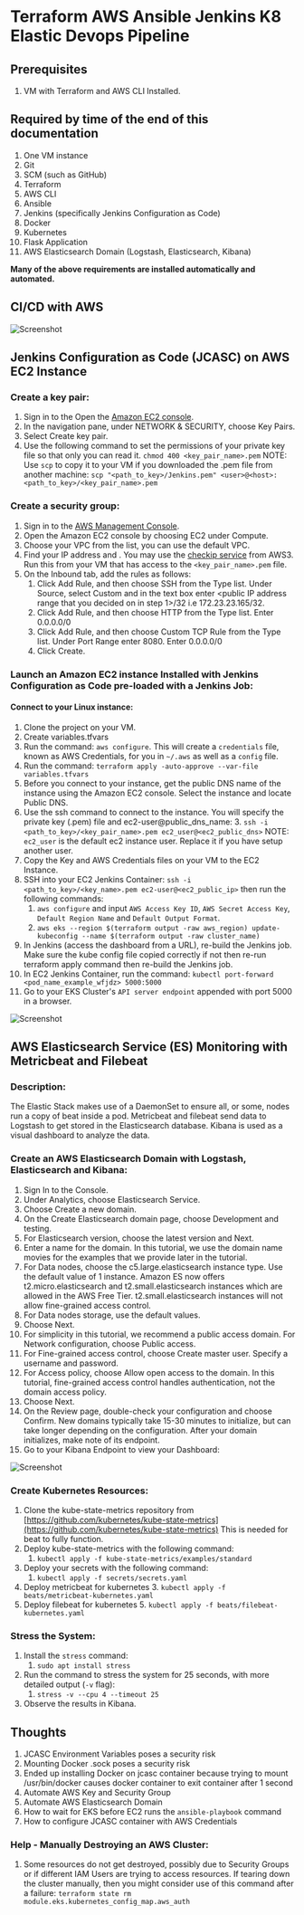 # Terraform AWS Ansible Jenkins K8 Elastic Devops Pipeline
## Prerequisites

1. VM with Terraform and AWS CLI Installed.

## Required by time of the end of this documentation

1. One VM instance
1. Git
1. SCM (such as GitHub)
1. Terraform
1. AWS CLI
1. Ansible
1. Jenkins (specifically Jenkins Configuration as Code)
1. Docker
1. Kubernetes
1. Flask Application
1. AWS Elasticsearch Domain (Logstash, Elasticsearch, Kibana)

**Many of the above requirements are installed automatically and automated.**
## CI/CD with AWS
![Screenshot](documentation/CI_CD_AWS.png)
## Jenkins Configuration as Code (JCASC) on AWS EC2 Instance
### Create a key pair:
1. Sign in to the Open the [Amazon EC2 console](https://console.aws.amazon.com/ec2/ "Amazon EC2 console").
2. In the navigation pane, under NETWORK & SECURITY, choose Key Pairs.
3. Select Create key pair.
4. Use the following command to set the permissions of your private key file so that only you can read it.
```chmod 400 <key_pair_name>.pem```
NOTE: Use `scp` to copy it to your VM if you downloaded the .pem file from another machine:
```scp "<path_to_key>/Jenkins.pem" <user>@<host>:<path_to_key>/<key_pair_name>.pem```

### Create a security group:
1. Sign in to the [AWS Management Console](https://console.aws.amazon.com/ec2/ "AWS Management Console").
2. Open the Amazon EC2 console by choosing EC2 under Compute.
3. Choose your VPC from the list, you can use the default VPC.
4. Find your IP address and . You may use the [checkip service](http://checkip.amazonaws.com/ "checkip service") from AWS3. Run this from your VM that has access to the `<key_pair_name>.pem` file.
5. On the Inbound tab, add the rules as follows:
	1. Click Add Rule, and then choose SSH from the Type list. Under Source, select Custom and in the text box enter <public IP address range that you decided on in step 1>/32 i.e 172.23.23.165/32.
	2. Click Add Rule, and then choose HTTP from the Type list. Enter 0.0.0.0/0
	3. Click Add Rule, and then choose Custom TCP Rule from the Type list. Under Port Range enter 8080. Enter 0.0.0.0/0
	4. Click Create.

### Launch an Amazon EC2 instance Installed with Jenkins Configuration as Code pre-loaded with a Jenkins Job:
#### Connect to your Linux instance:
1. Clone the project on your VM.
3. Create variables.tfvars
4. Run the command: ```aws configure```. This will create a `credentials` file, known as AWS Credentials, for you in `~/.aws` as well as a `config` file.
2. Run the command: ```terraform apply -auto-approve --var-file variables.tfvars```
3. Before you connect to your instance, get the public DNS name of the instance using the Amazon EC2 console. Select the instance and locate Public DNS.
2. Use the ssh command to connect to the instance. You will specify the private key (.pem) file and ec2-user@public_dns_name:
	3. ```ssh -i <path_to_key>/<key_pair_name>.pem ec2_user@<ec2_public_dns>``` NOTE: `ec2_user` is the default ec2 instance user. Replace it if you have setup another user.
3. Copy the Key and AWS Credentials files on your VM to the EC2 Instance.
3. SSH into your EC2 Jenkins Container: ```ssh -i <path_to_key>/<key_name>.pem ec2-user@<ec2_public_ip>``` then run the following commands:
	1. ```aws configure``` and input `AWS Access Key ID`, `AWS Secret Access Key`, `Default Region Name` and `Default Output Format`.
	2. ```aws eks --region $(terraform output -raw aws_region) update-kubeconfig --name $(terraform output -raw cluster_name)```
4. In Jenkins (access the dashboard from a URL), re-build the Jenkins job. Make sure the kube config file copied correctly if not then re-run terraform apply command then re-build the Jenkins job.
5. In EC2 Jenkins Container, run the command: ```kubectl port-forward <pod_name_example_wfjdz> 5000:5000```
6. Go to your EKS Cluster's `API server endpoint` appended with port 5000 in a browser.

![Screenshot](documentation/flask-on-eks.png)


## AWS Elasticsearch Service (ES) Monitoring with Metricbeat and Filebeat
### Description:
The Elastic Stack makes use of a DaemonSet to ensure all, or some, nodes run a copy of beat inside a pod. Metricbeat and filebeat send data to Logstash to get stored in the Elasticsearch database. Kibana is used as a visual dashboard to analyze the data.

### Create an AWS Elasticsearch Domain with Logstash, Elasticsearch and Kibana:
1. Sign In to the Console.
1. Under Analytics, choose Elasticsearch Service.
1. Choose Create a new domain.
1. On the Create Elasticsearch domain page, choose Development and testing.
1. For Elasticsearch version, choose the latest version and Next.
1. Enter a name for the domain. In this tutorial, we use the domain name movies for the examples that we provide later in the tutorial.
1. For Data nodes, choose the c5.large.elasticsearch instance type. Use the default value of 1 instance. Amazon ES now offers t2.micro.elasticsearch and t2.small.elasticsearch instances which are allowed in the AWS Free Tier. t2.small.elasticsearch instances will not allow fine-grained access control.
1. For Data nodes storage, use the default values.
1. Choose Next.
1. For simplicity in this tutorial, we recommend a public access domain. For Network configuration, choose Public access.
1. For Fine-grained access control, choose Create master user. Specify a username and password.
1. For Access policy, choose Allow open access to the domain. In this tutorial, fine-grained access control handles authentication, not the domain access policy.
1. Choose Next.
1. On the Review page, double-check your configuration and choose Confirm. New domains typically take 15-30 minutes to initialize, but can take longer depending on the configuration. After your domain initializes, make note of its endpoint.
2. Go to your Kibana Endpoint to view your Dashboard:

![Screenshot](documentation/elastic-on-aws.png)

### Create Kubernetes Resources:
1. Clone the kube-state-metrics repository from [https://github.com/kubernetes/kube-state-metrics](https://github.com/kubernetes/kube-state-metrics) This is needed for beat to fully function.
2. Deploy kube-state-metrics with the following command:
	1. `kubectl apply -f kube-state-metrics/examples/standard`
2. Deploy your secrets with the following command:
	1. `kubectl apply -f secrets/secrets.yaml`
2. Deploy metricbeat for kubernetes 
	3. `kubectl apply -f beats/metricbeat-kubernetes.yaml`
4. Deploy filebeat for kubernetes 
	5. `kubectl apply -f beats/filebeat-kubernetes.yaml`

### Stress the System:
1. Install the `stress` command:
	1. `sudo apt install stress`
1. Run the command to stress the system for 25 seconds, with more detailed output (`-v` flag):
	1. ```stress -v --cpu 4 --timeout 25```
2. Observe the results in Kibana.

## Thoughts
1. JCASC Environment Variables poses a security risk
2. Mounting Docker .sock poses a security risk
3. Ended up installing Docker on jcasc container because trying to mount /usr/bin/docker causes docker container to exit container after 1 second
4. Automate AWS Key and Security Group
5. Automate AWS Elasticsearch Domain
5. How to wait for EKS before EC2 runs the `ansible-playbook` command
5. How to configure JCASC container with AWS Credentials

### Help - Manually Destroying an AWS Cluster:
1. Some resources do not get destroyed, possibly due to Security Groups or if different IAM Users are trying to access resources. If tearing down the cluster manually, then you might consider use of this command after a failure: ```terraform state rm module.eks.kubernetes_config_map.aws_auth```
